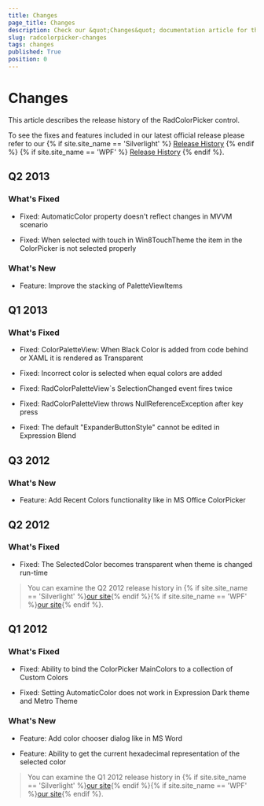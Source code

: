 ```yaml
---
title: Changes
page_title: Changes
description: Check our &quot;Changes&quot; documentation article for the RadColorPicker WPF control.
slug: radcolorpicker-changes
tags: changes
published: True
position: 0
---
```


# Changes

This article describes the release history of the RadColorPicker control.

To see the fixes and features included in our latest official release please refer to our {% if site.site_name == 'Silverlight' %} [Release History](http://www.telerik.com/support/whats-new/silverlight/release-history) {% endif %} {% if site.site_name == 'WPF' %} [Release History](http://www.telerik.com/support/whats-new/wpf/release-history) {% endif %}.


## Q2 2013

### What's Fixed

* Fixed: AutomaticColor property doesn't reflect changes in MVVM scenario

* Fixed: When selected with touch in Win8TouchTheme the item in the ColorPicker is not selected properly 

### What's New

* Feature: Improve the stacking of PaletteViewItems 

## Q1 2013

### What's Fixed

* Fixed: ColorPaletteView: When Black Color is added from code behind or XAML it is rendered as Transparent

* Fixed: Incorrect color is selected when equal colors are added

* Fixed: RadColorPaletteView`s SelectionChanged event fires twice

* Fixed: RadColorPaletteView throws NullReferenceException after key press

* Fixed: The default "ExpanderButtonStyle" cannot be edited in Expression Blend

## Q3 2012

### What's New

* Feature: Add Recent Colors functionality like in MS Office ColorPicker

## Q2 2012

### What's Fixed

* Fixed: The SelectedColor becomes transparent when theme is changed run-time

>You can examine the Q2 2012 release history in {% if site.site_name == 'Silverlight' %}[our site](http://www.telerik.com/products/silverlight/whats-new/release_notes/q2-2012-version-2012-2-607.aspx){% endif %}{% if site.site_name == 'WPF' %}[our site](http://www.telerik.com/products/wpf/whats-new/release-history/q2-2012-version-2012-2-607-2457892840.aspx){% endif %}.			  

## Q1 2012

### What's Fixed

* Fixed: Ability to bind the ColorPicker MainColors to a collection of Custom Colors 

* Fixed: Setting AutomaticColor does not work in Expression Dark theme and Metro Theme

### What's New

* Feature: Add color chooser dialog like in MS Word

* Feature: Ability to get the current hexadecimal representation of the selected color

>You can examine the Q1 2012 release history in {% if site.site_name == 'Silverlight' %}[our site](http://www.telerik.com/products/silverlight/whats-new/release_notes/q1-2012-version-2012-1-215-271395503.aspx){% endif %}{% if site.site_name == 'WPF' %}[our site](http://www.telerik.com/products/wpf/whats-new/release-history/q1-2012-version-2012-1-215-1506305735.aspx){% endif %}.
